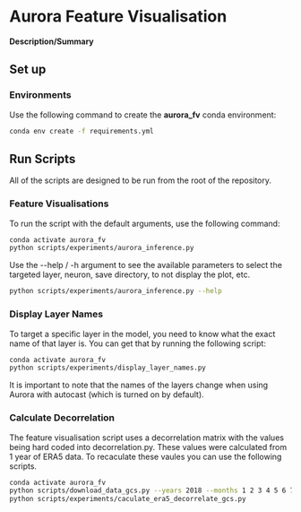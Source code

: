 # Aurora Feature Visualisation

**Description/Summary**

## Set up

### Environments
Use the following command to create the **aurora_fv** conda environment:
```bash
conda env create -f requirements.yml
```

## Run Scripts
All of the scripts are designed to be run from the root of the repository.

### Feature Visualisations
To run the script with the default arguments, use the following command:
```bash
conda activate aurora_fv
python scripts/experiments/aurora_inference.py
```

Use the --help / -h argument to see the available parameters to select the targeted layer, neuron, save directory, to not display the plot, etc.
```bash
python scripts/experiments/aurora_inference.py --help
```


### Display Layer Names
To target a specific layer in the model, you need to know what the exact name of that layer is. You can get that by running the following script:
```bash
conda activate aurora_fv
python scripts/experiments/display_layer_names.py
```
It is important to note that the names of the layers change when using Aurora with autocast (which is turned on by default).

### Calculate Decorrelation
The feature visualisation script uses a decorrelation matrix with the values being hard coded into decorrelation.py. These values were calculated from 1 year of ERA5 data. To recaculate these vaules you can use the following scripts.

```bash
conda activate aurora_fv
python scripts/download_data_gcs.py --years 2018 --months 1 2 3 4 5 6 7 8 9 10 11 12 --days 1 15
python scripts/experiments/caculate_era5_decorrelate_gcs.py
```
